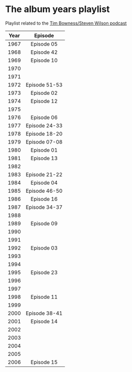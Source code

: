 # The album years playlist

Playlist related to the [Tim Bowness/Steven Wilson podcast](https://anchor.fm/the-album-years)

| Year | Episode |
| :--: | :--: |
| 1967 | Episode 05 |
| 1968 | Episode 42 |
| 1969 | Episode 10 |
| 1970 |  |
| 1971 |  |
| 1972 | Episode 51-53 |
| 1973 | Episode 02 |
| 1974 | Episode 12 |
| 1975 |  |
| 1976 | Episode 06 |
| 1977 | Episode 24-33 |
| 1978 | Episode 18-20 |
| 1979 | Episode 07-08 |
| 1980 | Episode 01 |
| 1981 | Episode 13 |
| 1982 |  |
| 1983 | Episode 21-22 |
| 1984 | Episode 04 |
| 1985 | Episode 46-50 |
| 1986 | Episode 16 |
| 1987 | Episode 34-37 |
| 1988 |  |
| 1989 | Episode 09 |
| 1990 |  |
| 1991 |  |
| 1992 | Episode 03 |
| 1993 |  |
| 1994 |  |
| 1995 | Episode 23 |
| 1996 |  |
| 1997 |  |
| 1998 | Episode 11 |
| 1999 |  |
| 2000 | Episode 38-41 |
| 2001 | Episode 14 |
| 2002 |  |
| 2003 |  |
| 2004 |  |
| 2005 |  |
| 2006 | Episode 15 |
